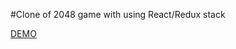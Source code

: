 #Clone of 2048 game with using React/Redux stack

[DEMO](https://borovik96.github.io/2048-clone-with-react-redux/)
